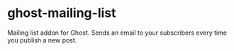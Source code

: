 # ghost-mailing-list
Mailing list addon for Ghost. Sends an email to your subscribers every time you publish a new post.
